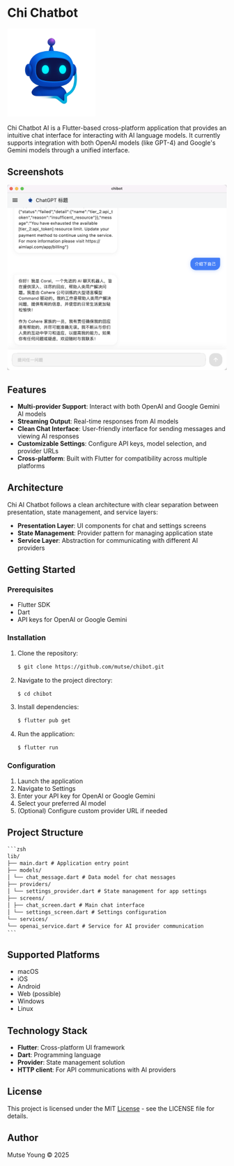 # Chi Chatbot

<img src=./assets/images/logo.png width=40% height=40%/>
  
Chi Chatbot AI is a Flutter-based cross-platform application that provides an intuitive chat interface for interacting with AI language models. It currently supports integration with both OpenAI models (like GPT-4) and Google's Gemini models through a unified interface.  

## Screenshots

![](./images/chibot-mac.jpg)

## Features  
  
- **Multi-provider Support**: Interact with both OpenAI and Google Gemini AI models
- **Streaming Output**: Real-time responses from AI models
- **Clean Chat Interface**: User-friendly interface for sending messages and viewing AI responses  
- **Customizable Settings**: Configure API keys, model selection, and provider URLs  
- **Cross-platform**: Built with Flutter for compatibility across multiple platforms  
  
## Architecture  
  
Chi AI Chatbot follows a clean architecture with clear separation between presentation, state management, and service layers:  
  
- **Presentation Layer**: UI components for chat and settings screens  
- **State Management**: Provider pattern for managing application state  
- **Service Layer**: Abstraction for communicating with different AI providers  
  
## Getting Started  
  
### Prerequisites  
  
- Flutter SDK  
- Dart  
- API keys for OpenAI or Google Gemini  
  
### Installation  
  
1. Clone the repository:

    ```zsh
    $ git clone https://github.com/mutse/chibot.git
    ```

2. Navigate to the project directory:  

    ```zsh
    $ cd chibot
    ```

3. Install dependencies:  

    ```zsh
    $ flutter pub get
    ```

4. Run the application:  

    ```zsh
    $ flutter run
    ```

### Configuration  

1. Launch the application  
2. Navigate to Settings  
3. Enter your API key for OpenAI or Google Gemini  
4. Select your preferred AI model  
5. (Optional) Configure custom provider URL if needed  

## Project Structure  

    ```zsh
    lib/
    ├── main.dart # Application entry point
    ├── models/
    │ └── chat_message.dart # Data model for chat messages
    ├── providers/
    │ └── settings_provider.dart # State management for app settings
    ├── screens/
    │ ├── chat_screen.dart # Main chat interface
    │ └── settings_screen.dart # Settings configuration
    └── services/
    └── openai_service.dart # Service for AI provider communication
    ```

## Supported Platforms  
  
- macOS
- iOS 
- Android
- Web (possible)  
- Windows 
- Linux
  
## Technology Stack  
  
- **Flutter**: Cross-platform UI framework  
- **Dart**: Programming language  
- **Provider**: State management solution  
- **HTTP client**: For API communications with AI providers  
  
## License  
  
This project is licensed under the MIT [License](./LICENSE) - see the LICENSE file for details.  
  
## Author  
  
Mutse Young © 2025
